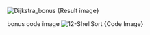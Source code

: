
![Dijkstra_bonus {Result image}](https://github.com/user-attachments/assets/c6e89318-68b0-4939-bc8c-623e193e6325)

bonus code image
![12-ShellSort {Code Image}](https://github.com/user-attachments/assets/92048264-def4-46bf-8461-f0e5ccd451f7)
